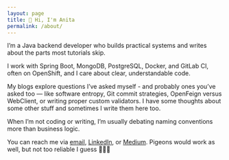 ```yaml
---
layout: page
title: 👋 Hi, I'm Anita
permalink: /about/
---
```


I’m a Java backend developer who builds practical systems and writes about the parts most tutorials skip. 

I work with Spring Boot, MongoDB, PostgreSQL, Docker, and GitLab CI, often on OpenShift, and I care about clear, understandable code. 

My blogs explore questions I’ve asked myself - and probably ones you’ve asked too — like software entropy, Git commit strategies, OpenFeign versus WebClient, or writing proper custom validators. I have some thoughts about some other stuff and sometimes I write them here too.

When I’m not coding or writing, I’m usually debating naming conventions more than business logic. 

You can reach me via [email](talakhadzeani@gmail.com), [LinkedIn](https://www.linkedin.com/in/anitalakhadze/), or [Medium](https://medium.com/@anitalakhadze). Pigeons would work as well, but not too reliable I guess 🤸🏻‍♀️